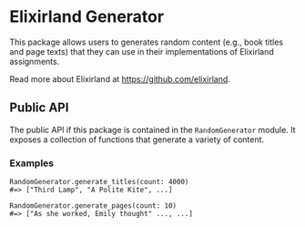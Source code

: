 # Elixirland Generator
This package allows users to generates random content (e.g., book titles and page texts) that they can use in their implementations of Elixirland assignments.

Read more about Elixirland at https://github.com/elixirland.

## Public API
The public API if this package is contained in the `RandomGenerator` module. It exposes a collection of functions that generate a variety of content.

### Examples

```
RandomGenerator.generate_titles(count: 4000)
#=> ["Third Lamp", "A Polite Kite", ...]

RandomGenerator.generate_pages(count: 10)
#=> ["As she worked, Emily thought" ..., ...]
```

